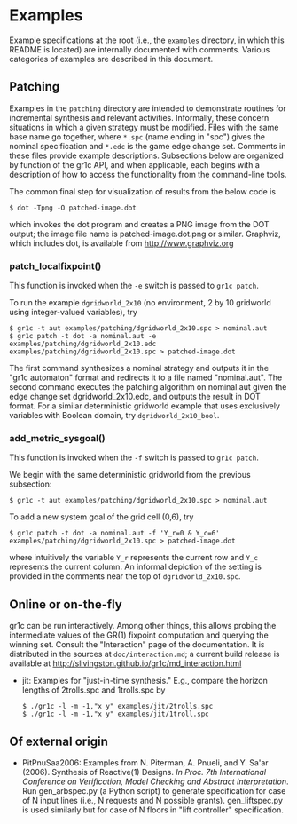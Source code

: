 Examples
========

Example specifications at the root (i.e., the `examples` directory, in which
this README is located) are internally documented with comments.  Various
categories of examples are described in this document.

Patching
--------

Examples in the `patching` directory are intended to demonstrate routines for
incremental synthesis and relevant activities.  Informally, these concern
situations in which a given strategy must be modified.  Files with the same base
name go together, where `*.spc` (name ending in "spc") gives the nominal
specification and `*.edc` is the game edge change set.  Comments in these files
provide example descriptions.  Subsections below are organized by function of
the gr1c API, and when applicable, each begins with a description of how to
access the functionality from the command-line tools.

The common final step for visualization of results from the below code is

    $ dot -Tpng -O patched-image.dot

which invokes the dot program and creates a PNG image from the DOT output; the
image file name is patched-image.dot.png or similar.  Graphviz, which includes
dot, is available from http://www.graphviz.org

### patch_localfixpoint()

This function is invoked when the `-e` switch is passed to `gr1c patch`.

To run the example `dgridworld_2x10` (no environment, 2 by 10 gridworld using
integer-valued variables), try

    $ gr1c -t aut examples/patching/dgridworld_2x10.spc > nominal.aut
    $ gr1c patch -t dot -a nominal.aut -e examples/patching/dgridworld_2x10.edc examples/patching/dgridworld_2x10.spc > patched-image.dot

The first command synthesizes a nominal strategy and outputs it in the "gr1c
automaton" format and redirects it to a file named "nominal.aut".  The second
command executes the patching algorithm on nominal.aut given the edge change set
dgridworld_2x10.edc, and outputs the result in DOT format.  For a similar
deterministic gridworld example that uses exclusively variables with Boolean
domain, try `dgridworld_2x10_bool`.

### add_metric_sysgoal()

This function is invoked when the `-f` switch is passed to `gr1c patch`.

We begin with the same deterministic gridworld from the previous subsection:

    $ gr1c -t aut examples/patching/dgridworld_2x10.spc > nominal.aut

To add a new system goal of the grid cell (0,6), try

    $ gr1c patch -t dot -a nominal.aut -f 'Y_r=0 & Y_c=6' examples/patching/dgridworld_2x10.spc > patched-image.dot

where intuitively the variable `Y_r` represents the current row and `Y_c`
represents the current column.  An informal depiction of the setting is provided
in the comments near the top of `dgridworld_2x10.spc`.


Online or on-the-fly
--------------------

gr1c can be run interactively.  Among other things, this allows probing the
intermediate values of the GR(1) fixpoint computation and querying the winning
set.  Consult the "Interaction" page of the documentation.  It is distributed in
the sources at `doc/interaction.md`; a current build release is available at
http://slivingston.github.io/gr1c/md_interaction.html

* jit:
  Examples for "just-in-time synthesis."  E.g., compare the horizon lengths of
  2trolls.spc and 1trolls.spc by

      $ ./gr1c -l -m -1,"x y" examples/jit/2trolls.spc
      $ ./gr1c -l -m -1,"x y" examples/jit/1troll.spc


Of external origin
------------------

* PitPnuSaa2006:
  Examples from N. Piterman, A. Pnueli, and Y. Sa'ar (2006). Synthesis of
  Reactive(1) Designs. *In Proc. 7th International Conference on Verification,
  Model Checking and Abstract Interpretation*.  Run gen_arbspec.py (a Python
  script) to generate specification for case of N input lines (i.e., N requests
  and N possible grants).  gen_liftspec.py is used similarly but for case of N
  floors in "lift controller" specification.
